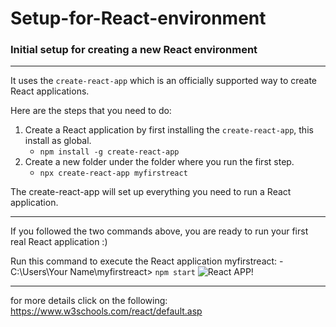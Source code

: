 # Setup-for-React-environment
### Initial setup for creating a new React environment
***
It uses the `create-react-app` which is an officially supported way to create React applications.

Here are the steps that you need to do:
1. Create a React application by first installing the `create-react-app`, this install as global.
    - `npm install -g create-react-app`
2. Create a new folder under the folder where you run the first step.
    - `npx create-react-app myfirstreact`

The create-react-app will set up everything you need to run a React application.

***
If you followed the two commands above, you are ready to run your first real React application :)

Run this command to execute the React application myfirstreact:
    - C:\Users\Your Name\myfirstreact> `npm start`
![React APP!](https://www.w3schools.com/react/screenshot_myfirstreact.png "Newly created React App Window")
***
for more details click on the following:
<https://www.w3schools.com/react/default.asp>